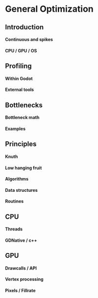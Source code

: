 # General Optimization
## Introduction
#### Continuous and spikes
#### CPU / GPU / OS

## Profiling
#### Within Godot
#### External tools

## Bottlenecks
#### Bottleneck math
#### Examples

## Principles
#### Knuth
#### Low hanging fruit
#### Algorithms
#### Data structures
#### Routines

## CPU
#### Threads
#### GDNative / c++

## GPU
#### Drawcalls / API
#### Vertex processing
#### Pixels / Fillrate

